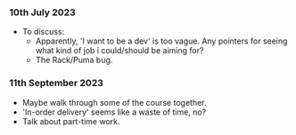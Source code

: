 ### 10th July 2023

- To discuss:
  - Apparently, 'I want to be a dev' is too vague. Any pointers for seeing what kind of job i could/should be aiming for?
  - The Rack/Puma bug.

### 11th September 2023

- Maybe walk through some of the course together.
- 'In-order delivery' seems like a waste of time, no?
- Talk about part-time work.
